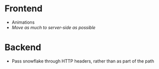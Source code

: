 # Frontend

- Animations
- _Move as much to server-side as possible_

# Backend

- Pass snowflake through HTTP headers, rather than as part of the path
